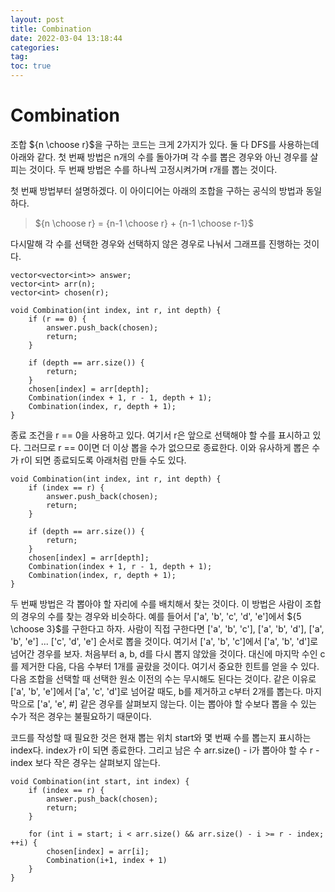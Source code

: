 ```yaml
---
layout: post
title: Combination
date: 2022-03-04 13:18:44
categories:
tag:
toc: true
---
```


# Combination

조합 ${n \choose r}$을 구하는 코드는 크게 2가지가 있다.
둘 다 DFS를 사용하는데 아래와 같다.
첫 번째 방법은 n개의 수를 돌아가며 각 수를 뽑은 경우와 아닌 경우를 살피는 것이다.
두 번째 방법은 수를 하나씩 고정시켜가며 r개를 뽑는 것이다.

첫 번째 방법부터 설명하겠다.
이 아이디어는 아래의 조합을 구하는 공식의 방법과 동일하다.

> ${n \choose r} = {n-1 \choose r} + {n-1 \choose r-1}$

다시말해 각 수를 선택한 경우와 선택하지 않은 경우로 나눠서 그래프를 진행하는 것이다.

```
vector<vector<int>> answer;
vector<int> arr(n);
vector<int> chosen(r);

void Combination(int index, int r, int depth) {
    if (r == 0) {
        answer.push_back(chosen);
        return;
    }

    if (depth == arr.size()) {
        return;
    }
    chosen[index] = arr[depth];
    Combination(index + 1, r - 1, depth + 1);
    Combination(index, r, depth + 1);
}
```

종료 조건을 r == 0을 사용하고 있다.
여기서 r은 앞으로 선택해야 할 수를 표시하고 있다.
그러므로 r == 0이면 더 이상 뽑을 수가 없으므로 종료한다.
이와 유사하게 뽑은 수가 r이 되면 종료되도록 아래처럼 만들 수도 있다.

```
void Combination(int index, int r, int depth) {
    if (index == r) {
        answer.push_back(chosen);
        return;
    }

    if (depth == arr.size()) {
        return;
    }
    chosen[index] = arr[depth];
    Combination(index + 1, r - 1, depth + 1);
    Combination(index, r, depth + 1);
}
```

두 번째 방법은 각 뽑아야 할 자리에 수를 배치해서 찾는 것이다.
이 방법은 사람이 조합의 경우의 수를 찾는 경우와 비슷하다.
예를 들어서 ['a', 'b', 'c', 'd', 'e']에서 ${5 \choose 3}$를 구한다고 하자.
사람이 직접 구한다면 ['a', 'b', 'c'], ['a', 'b', 'd'], ['a', 'b', 'e'] ... ['c', 'd', 'e'] 순서로 뽑을 것이다.
여기서 ['a', 'b', 'c']에서 ['a', 'b', 'd']로 넘어간 경우를 보자.
처음부터 a, b, d를 다시 뽑지 않았을 것이다.
대신에 마지막 수인 c를 제거한 다음, 다음 수부터 1개를 골랐을 것이다.
여기서 중요한 힌트를 얻을 수 있다.
다음 조합을 선택할 때 선택한 원소 이전의 수는 무시해도 된다는 것이다.
같은 이유로 ['a', 'b', 'e']에서 ['a', 'c', 'd']로 넘어갈 때도, b를 제거하고 c부터 2개를 뽑는다.
마지막으로 ['a', 'e', #] 같은 경우를 살펴보지 않는다.
이는 뽑아야 할 수보다 뽑을 수 있는 수가 적은 경우는 불필요하기 때문이다.

코드를 작성할 때 필요한 것은 현재 뽑는 위치 start와 몇 번째 수를 뽑는지 표시하는 index다.
index가 r이 되면 종료한다.
그리고 남은 수 arr.size() - i가 뽑아야 할 수 r - index 보다 작은 경우는 살펴보지 않는다.

```
void Combination(int start, int index) {
    if (index == r) {
        answer.push_back(chosen);
        return;
    }

    for (int i = start; i < arr.size() && arr.size() - i >= r - index; ++i) {
        chosen[index] = arr[i];
        Combination(i+1, index + 1)
    }
}
```

